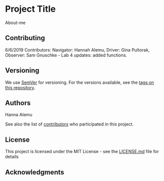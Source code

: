 <!-- Tempate source for README: https://gist.github.com/PurpleBooth/109311bb0361f32d87a2#file-readme-template-md -->

# Project Title

About-me

## Contributing


6/6/2019 Contributors: Navigator: Hannah Alemu, Driver: Gina Pultorak, Observer: Sam Gnuschke - Lab 4 updates: added functions.

## Versioning

We use [SemVer](http://semver.org/) for versioning. For the versions available, see the [tags on this repository](https://github.com/your/project/tags). 

## Authors

Hanna Alemu

See also the list of [contributors](https://github.com/your/project/contributors) who participated in this project.

## License

This project is licensed under the MIT License - see the [LICENSE.md](LICENSE.md) file for details

## Acknowledgments

